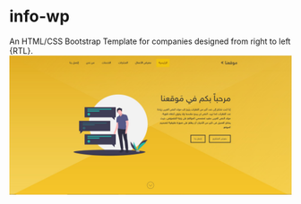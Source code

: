# info-wp
An HTML/CSS Bootstrap Template for companies designed from right to left {RTL}.
![Image of info-wp](https://github.com/ZaidSameer/info-wp/blob/master/screenshot.jpg)
